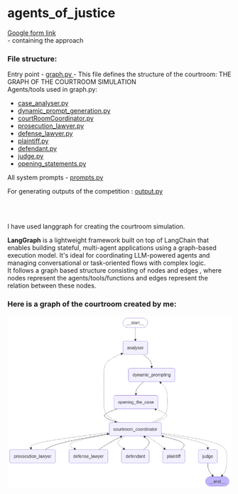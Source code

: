 # agents_of_justice
<p><a href="https://docs.google.com/document/d/1A4M_RekCB74_SG6VDbJOCRz8wJuf4t9P1gz3PHm8apA/edit?usp=sharing"> Google form link </br>  </a> - containing the approach </p>

<h3>File structure:</h3>
<p>
  Entry point - <a href="graph.py"> graph.py </a> - This file defines the structure of the courtroom: THE GRAPH OF THE COURTROOM SIMULATION 
</br>Agents/tools used in graph.py:
  <ul>
    <li> <a href="agents/case_analyser.py"> case_analyser.py </a> </li>
    <li> <a href="agents/dynamic_prompt_generation.py"> dynamic_prompt_generation.py </a></li>
    <li> <a href="agents/courtRoomCoordinator.py"> courtRoomCoordinator.py </a> </li>
    <li> <a href="agents/prosecution_lawyer.py"> prosecution_lawyer.py </a> </li>
    <li> <a href="agents/defense_lawyer.py"> defense_lawyer.py </a> </li>
    <li> <a href="agetns/plaintiff.py"> plaintiff.py </a> </li>
    <li> <a href="agents/defendant.py"> defendant.py </a> </li>
    <li> <a href="agents/judge.py"> judge.py </a> </li>
    <li> <a href="agents/opening_statements.py"> opening_statements.py </a> </li>
  </ul>
   <p>All system prompts - <a href="config/prompts.py"> prompts.py </a> </p>
   <p>For generating outputs of the competition : <a href="output.py"> output.py </a> </p>
</p>

</br></hr></br>
<p>I have used langgraph for creating the courtroom simulation.</p>
<p>
  <strong>LangGraph</strong> is a lightweight framework built on top of LangChain that enables building stateful, multi-agent applications using a graph-based execution model. It's ideal for coordinating LLM-powered agents and managing conversational or task-oriented flows with complex logic. </br>It follows a graph based structure consisting of nodes and edges , where nodes represent the agents/tools/functions and edges represent the relation between these nodes.
</p>
<h3>Here is a graph of the courtroom created by me:</h3>
<img src="courtroom_graph.png" alt="Courtroom graph" />

